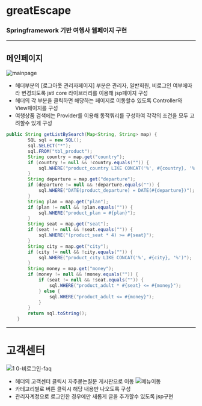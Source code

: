 # greatEscape
### Springframework 기반 여행사 웹페이지 구현
****

## 메인페이지
![mainpage](https://user-images.githubusercontent.com/107594290/189569907-562287e8-b8be-4efc-b32d-7726eb0d78c2.png)
- 헤더부분의 [로그아웃 관리자페이지] 부분은 관리자, 일반회원, 비로그인 여부에따라 변경되도록 jstl core 라이브러리를 이용해 jsp페이지 구성
- 헤더의 각 부분을 클릭하면 해당하는 페이지로 이동할수 있도록 Controller와 View페이지를 구성
- 여행상품 검색에는 Provider를 이용해 동적쿼리를 구성하여 각각의 조건을 모두 고려할수 있게 구성
```java
public String getListBySearch(Map<String, String> map) {
		SQL sql = new SQL();
		sql.SELECT("*");
		sql.FROM("tbl_product");
		String country = map.get("country");
		if (country != null && !country.equals("")) {
			sql.WHERE("product_country LIKE CONCAT('%', #{country}, '%')");
		}
		String departure = map.get("departure");
		if (departure != null && !departure.equals("")) {
			sql.WHERE("DATE(product_departure) = DATE(#{departure})");
		}
		String plan = map.get("plan");
		if (plan != null && !plan.equals("")) {
			sql.WHERE("product_plan = #{plan}");
		}
		String seat = map.get("seat");
		if (seat != null && !seat.equals("")) {
			sql.WHERE("(product_seat * 4) >= #{seat}");
		}
		String city = map.get("city");
		if (city != null && !city.equals("")) {
			sql.WHERE("product_city LIKE CONCAT('%', #{city}, '%')");
		}
		String money = map.get("money");
		if (money != null && !money.equals("")) {
			if (seat != null && !seat.equals("")) {
				sql.WHERE("product_adult * #{seat} <= #{money}");
			} else {
				sql.WHERE("product_adult <= #{money}");
			}
		}
		return sql.toString();
	}
```
*****
# 고객센터
![1 0-비로그인-faq](https://user-images.githubusercontent.com/107594290/189573281-df773a05-8eea-4102-8e82-ca63f56a5adf.png)
- 헤더의 고객센터 클릭시 자주묻는질문 게시판으로 이동
![메뉴이동](https://user-images.githubusercontent.com/107594290/189573647-3a3bed83-63fa-4a08-9aae-3851e5326d10.png)
- 카테고리별로 버튼 클릭시 해당 내용만 나오도록 구성
- 관리자계정으로 로그인한 경우에만 새롭게 글을 추가할수 있도록 jsp구현
